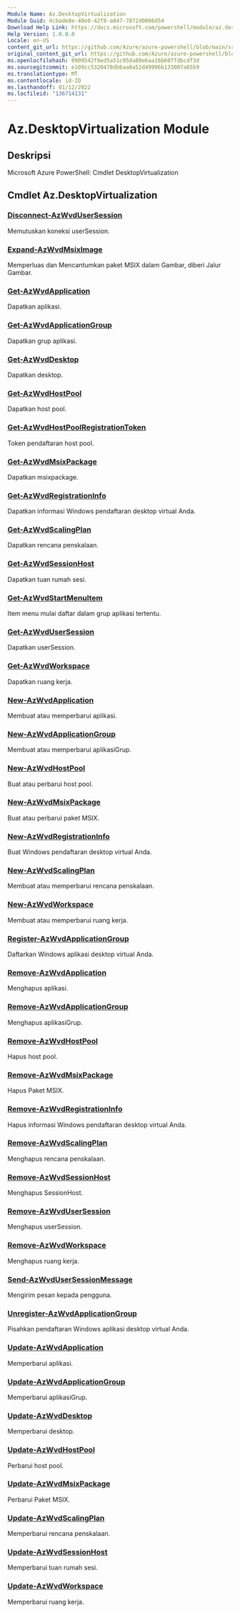 ```yaml
---
Module Name: Az.DesktopVirtualization
Module Guid: 4cbade8e-48e0-42f8-a847-7872d0006d54
Download Help Link: https://docs.microsoft.com/powershell/module/az.desktopvirtualization
Help Version: 1.0.0.0
Locale: en-US
content_git_url: https://github.com/Azure/azure-powershell/blob/main/src/DesktopVirtualization/help/Az.DesktopVirtualization.md
original_content_git_url: https://github.com/Azure/azure-powershell/blob/main/src/DesktopVirtualization/help/Az.DesktopVirtualization.md
ms.openlocfilehash: 0909542f8ed5a51c95da80e6aa16b607fdbcdf3d
ms.sourcegitcommit: e109cc5320478db6aa8a52d49996b133007a65b9
ms.translationtype: MT
ms.contentlocale: id-ID
ms.lasthandoff: 01/12/2022
ms.locfileid: "136714131"
---
```

# Az.DesktopVirtualization Module
## Deskripsi
Microsoft Azure PowerShell: Cmdlet DesktopVirtualization

## Cmdlet Az.DesktopVirtualization
### [Disconnect-AzWvdUserSession](Disconnect-AzWvdUserSession.md)
Memutuskan koneksi userSession.

### [Expand-AzWvdMsixImage](Expand-AzWvdMsixImage.md)
Memperluas dan Mencantumkan paket MSIX dalam Gambar, diberi Jalur Gambar.

### [Get-AzWvdApplication](Get-AzWvdApplication.md)
Dapatkan aplikasi.

### [Get-AzWvdApplicationGroup](Get-AzWvdApplicationGroup.md)
Dapatkan grup aplikasi.

### [Get-AzWvdDesktop](Get-AzWvdDesktop.md)
Dapatkan desktop.

### [Get-AzWvdHostPool](Get-AzWvdHostPool.md)
Dapatkan host pool.

### [Get-AzWvdHostPoolRegistrationToken](Get-AzWvdHostPoolRegistrationToken.md)
Token pendaftaran host pool.

### [Get-AzWvdMsixPackage](Get-AzWvdMsixPackage.md)
Dapatkan msixpackage.

### [Get-AzWvdRegistrationInfo](Get-AzWvdRegistrationInfo.md)
Dapatkan informasi Windows pendaftaran desktop virtual Anda.

### [Get-AzWvdScalingPlan](Get-AzWvdScalingPlan.md)
Dapatkan rencana penskalaan.

### [Get-AzWvdSessionHost](Get-AzWvdSessionHost.md)
Dapatkan tuan rumah sesi.

### [Get-AzWvdStartMenuItem](Get-AzWvdStartMenuItem.md)
Item menu mulai daftar dalam grup aplikasi tertentu.

### [Get-AzWvdUserSession](Get-AzWvdUserSession.md)
Dapatkan userSession.

### [Get-AzWvdWorkspace](Get-AzWvdWorkspace.md)
Dapatkan ruang kerja.

### [New-AzWvdApplication](New-AzWvdApplication.md)
Membuat atau memperbarui aplikasi.

### [New-AzWvdApplicationGroup](New-AzWvdApplicationGroup.md)
Membuat atau memperbarui aplikasiGrup.

### [New-AzWvdHostPool](New-AzWvdHostPool.md)
Buat atau perbarui host pool.

### [New-AzWvdMsixPackage](New-AzWvdMsixPackage.md)
Buat atau perbarui paket MSIX.

### [New-AzWvdRegistrationInfo](New-AzWvdRegistrationInfo.md)
Buat Windows pendaftaran desktop virtual Anda.

### [New-AzWvdScalingPlan](New-AzWvdScalingPlan.md)
Membuat atau memperbarui rencana penskalaan.

### [New-AzWvdWorkspace](New-AzWvdWorkspace.md)
Membuat atau memperbarui ruang kerja.

### [Register-AzWvdApplicationGroup](Register-AzWvdApplicationGroup.md)
Daftarkan Windows aplikasi desktop virtual Anda.

### [Remove-AzWvdApplication](Remove-AzWvdApplication.md)
Menghapus aplikasi.

### [Remove-AzWvdApplicationGroup](Remove-AzWvdApplicationGroup.md)
Menghapus aplikasiGrup.

### [Remove-AzWvdHostPool](Remove-AzWvdHostPool.md)
Hapus host pool.

### [Remove-AzWvdMsixPackage](Remove-AzWvdMsixPackage.md)
Hapus Paket MSIX.

### [Remove-AzWvdRegistrationInfo](Remove-AzWvdRegistrationInfo.md)
Hapus informasi Windows pendaftaran desktop virtual Anda.

### [Remove-AzWvdScalingPlan](Remove-AzWvdScalingPlan.md)
Menghapus rencana penskalaan.

### [Remove-AzWvdSessionHost](Remove-AzWvdSessionHost.md)
Menghapus SessionHost.

### [Remove-AzWvdUserSession](Remove-AzWvdUserSession.md)
Menghapus userSession.

### [Remove-AzWvdWorkspace](Remove-AzWvdWorkspace.md)
Menghapus ruang kerja.

### [Send-AzWvdUserSessionMessage](Send-AzWvdUserSessionMessage.md)
Mengirim pesan kepada pengguna.

### [Unregister-AzWvdApplicationGroup](Unregister-AzWvdApplicationGroup.md)
Pisahkan pendaftaran Windows aplikasi desktop virtual Anda.

### [Update-AzWvdApplication](Update-AzWvdApplication.md)
Memperbarui aplikasi.

### [Update-AzWvdApplicationGroup](Update-AzWvdApplicationGroup.md)
Memperbarui aplikasiGrup.

### [Update-AzWvdDesktop](Update-AzWvdDesktop.md)
Memperbarui desktop.

### [Update-AzWvdHostPool](Update-AzWvdHostPool.md)
Perbarui host pool.

### [Update-AzWvdMsixPackage](Update-AzWvdMsixPackage.md)
Perbarui Paket MSIX.

### [Update-AzWvdScalingPlan](Update-AzWvdScalingPlan.md)
Memperbarui rencana penskalaan.

### [Update-AzWvdSessionHost](Update-AzWvdSessionHost.md)
Memperbarui tuan rumah sesi.

### [Update-AzWvdWorkspace](Update-AzWvdWorkspace.md)
Memperbarui ruang kerja.

